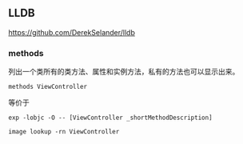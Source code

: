 ## LLDB



https://github.com/DerekSelander/lldb



### methods

列出一个类所有的类方法、属性和实例方法，私有的方法也可以显示出来。

```
methods ViewController
```

等价于

```
exp -lobjc -O -- [ViewController _shortMethodDescription]
```



```none
image lookup -rn ViewController
```



 